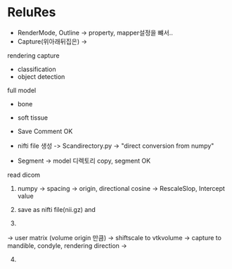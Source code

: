 # ReluRes
- RenderMode, Outline -> property, mapper설정을 뺴서..
- Capture(위아래뒤집은) -> 

rendering capture
- classification
- object detection

full model
- bone
- soft tissue


- Save Comment OK
- nifti file 생성 -> Scandirectory.py -> "direct conversion from numpy"
- Segment -> model 디렉토리 copy, segment OK




read dicom
1) numpy
-> spacing
-> origin, directional cosine
-> RescaleSlop, Intercept value

2) save as nifti file(nii.gz) and 

3) 
-> user matrix (volume origin 만큼)
-> shiftscale to vtkvolume
-> capture to mandible, condyle, rendering direction
-> 

4) 

